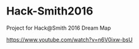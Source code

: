 # Hack-Smith2016
Project for Hack@Smith 2016
Dream Map

https://www.youtube.com/watch?v=n6V0ixw-bsU
